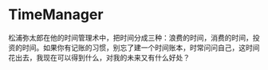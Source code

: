 # TimeManager
松浦弥太郎在他的时间管理术中，把时间分成三种：浪费的时间，消费的时间，投资的时间。如果你有记账的习惯，别忘了建一个时间账本，时常问问自己，这时间花出去，我现在可以得到什么，对我的未来又有什么好处？
